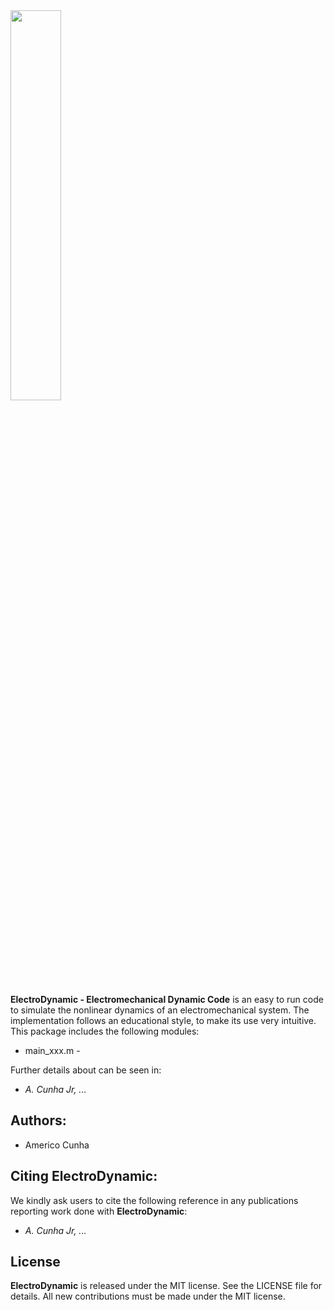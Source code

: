 <img src="logo/ElectroDynamic.png" width="40%">

**ElectroDynamic - Electromechanical Dynamic Code**  is an easy to run code to simulate the nonlinear dynamics of an electromechanical system. The implementation follows an educational style, to make its use very intuitive. This package includes the following modules:
- main_xxx.m - 


Further details about can be seen in:
- *A. Cunha Jr, ...*

## Authors:
- Americo Cunha

## Citing ElectroDynamic:

We kindly ask users to cite the following reference in any publications reporting work done with **ElectroDynamic**:
- *A. Cunha Jr, ...*


## License

**ElectroDynamic** is released under the MIT license. See the LICENSE file for details. All new contributions must be made under the MIT license.
